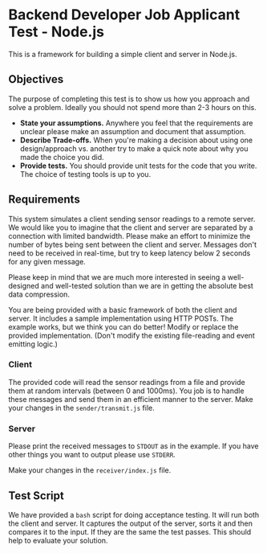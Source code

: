 
# Backend Developer Job Applicant Test - Node.js

This is a framework for building a simple client and server in Node.js.  

## Objectives

The purpose of completing this test is to show us how you approach and solve a problem.  Ideally
you should not spend more than 2-3 hours on this.

- **State your assumptions.**  Anywhere you feel that the requirements are unclear please make
an assumption and document that assumption.
- **Describe Trade-offs.** When you're making a decision about using one design/approach vs. another
try to make a quick note about why you made the choice you did.
- **Provide tests.**  You should provide unit tests for the code that you write.  The choice of
testing tools is up to you.


## Requirements

This system simulates a client sending sensor readings to a remote server.  We would like you
to imagine that the client and server are separated by a connection with limited bandwidth.  Please
make an effort to minimize the number of bytes being sent between the client and server.  Messages
don't need to be received in real-time, but try to keep latency below 2 seconds for any given
message.

Please keep in mind that we are much more interested in seeing a well-designed and well-tested
solution than we are in getting the absolute best data compression.  

You are being provided with a basic framework of both the client and server.  It includes a sample
implementation using HTTP POSTs.  The example works, but we think you can do better!  Modify or
replace the provided implementation.  (Don't modify the existing file-reading and event emitting
logic.)

### Client

The provided code will read the sensor readings from a file and provide them at random intervals
(between 0 and 1000ms).  You job is to handle these messages and send them in an efficient manner
to the server.  Make your changes in the `sender/transmit.js` file.

### Server

Please print the received messages to `STDOUT` as in the example.  If you have other things you want
to output please use `STDERR`.

Make your changes in the `receiver/index.js` file.

## Test Script

We have provided a `bash` script for doing acceptance testing.  It will run both the client and
server.  It captures the output of the server, sorts it and then compares it to the input.  If they
are the same the test passes.  This should help to evaluate your solution.
